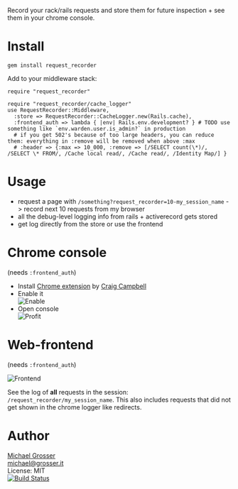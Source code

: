 Record your rack/rails requests and store them for future inspection + see them in your chrome console.

Install
=======

    gem install request_recorder

Add to your middleware stack:

    require "request_recorder"

    require "request_recorder/cache_logger"
    use RequestRecorder::Middleware,
      :store => RequestRecorder::CacheLogger.new(Rails.cache),
      :frontend_auth => lambda { |env| Rails.env.development? } # TODO use something like `env.warden.user.is_admin?` in production
      # if you get 502's because of too large headers, you can reduce them: everything in :remove will be removed when above :max
      # :header => {:max => 10_000, :remove => [/SELECT count(\*)/, /SELECT \* FROM/, /Cache local read/, /Cache read/, /Identity Map/] }

Usage
=====

 - request a page with `/something?request_recorder=10-my_session_name` -> record next 10 requests from my browser
 - all the debug-level logging info from rails + activerecord gets stored
 - get log directly from the store or use the frontend

Chrome console
==============
(needs `:frontend_auth`)

 - Install [Chrome extension](https://chrome.google.com/webstore/detail/chrome-logger/noaneddfkdjfnfdakjjmocngnfkfehhd) by [Craig Campbell](http://craig.is)
 - Enable it<br/> ![Enable](http://cdn.craig.is/img/chromelogger/toggle.gif)
 - Open console<br/> ![Profit](https://dl.dropboxusercontent.com/u/2670385/Web/request_recorder_output.png)

Web-frontend
========
(needs `:frontend_auth`)

![Frontend](https://dl.dropboxusercontent.com/u/2670385/Web/request_recorder_frontend.png)

See the log of **all** requests in the session: `/request_recorder/my_session_name`.
This also includes requests that did not get shown in the chrome logger like redirects.

Author
======
[Michael Grosser](http://grosser.it)<br/>
michael@grosser.it<br/>
License: MIT<br/>
[![Build Status](https://travis-ci.org/grosser/request_recorder.png)](https://travis-ci.org/grosser/request_recorder)
